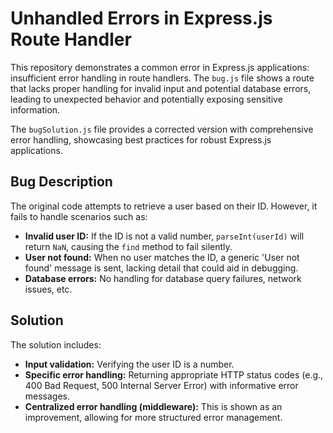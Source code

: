 # Unhandled Errors in Express.js Route Handler

This repository demonstrates a common error in Express.js applications: insufficient error handling in route handlers.  The `bug.js` file shows a route that lacks proper handling for invalid input and potential database errors, leading to unexpected behavior and potentially exposing sensitive information.

The `bugSolution.js` file provides a corrected version with comprehensive error handling, showcasing best practices for robust Express.js applications.

## Bug Description

The original code attempts to retrieve a user based on their ID. However, it fails to handle scenarios such as:

* **Invalid user ID:** If the ID is not a valid number, `parseInt(userId)` will return `NaN`, causing the `find` method to fail silently. 
* **User not found:** When no user matches the ID, a generic 'User not found' message is sent, lacking detail that could aid in debugging.
* **Database errors:** No handling for database query failures, network issues, etc.

## Solution

The solution includes:

* **Input validation:** Verifying the user ID is a number.
* **Specific error handling:** Returning appropriate HTTP status codes (e.g., 400 Bad Request, 500 Internal Server Error) with informative error messages.
* **Centralized error handling (middleware):**  This is shown as an improvement, allowing for more structured error management.